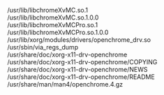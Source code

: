/usr/lib/libchromeXvMC.so.1  
/usr/lib/libchromeXvMC.so.1.0.0  
/usr/lib/libchromeXvMCPro.so.1  
/usr/lib/libchromeXvMCPro.so.1.0.0  
/usr/lib/xorg/modules/drivers/openchrome\_drv.so  
/usr/sbin/via\_regs\_dump  
/usr/share/doc/xorg-x11-drv-openchrome  
/usr/share/doc/xorg-x11-drv-openchrome/COPYING  
/usr/share/doc/xorg-x11-drv-openchrome/NEWS  
/usr/share/doc/xorg-x11-drv-openchrome/README  
/usr/share/man/man4/openchrome.4.gz  
